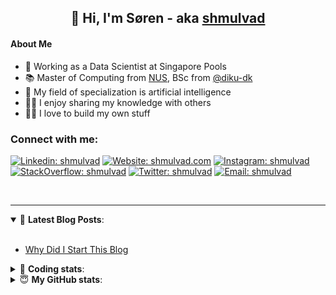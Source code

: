 <h2 align="center">
	👋 Hi, I'm Søren - aka <a href="https://shmulvad.com">shmulvad</a>
</h2>

#### About Me
- 🤖 Working as a Data Scientist at Singapore Pools
- 📚 Master of Computing from [NUS], BSc from [@diku-dk]
- 🧠 My field of specialization is artificial intelligence
- 👨‍🏫 I enjoy sharing my knowledge with others
- 👨‍💻 I love to build my own stuff

### Connect with me:

[![Linkedin: shmulvad](https://img.shields.io/badge/shmulvad-blue?style=flat&logo=Linkedin&logoColor=white)][linkedin]
[![Website: shmulvad.com](https://img.shields.io/badge/shmulvad.com-47CCCC?&style=flat&logo=Google-Chrome&logoColor=white)][website]
[![Instagram: shmulvad](https://img.shields.io/badge/-@shmulvad-purple?style=flat&logo=Instagram&logoColor=white)][instagram]
[![StackOverflow: shmulvad](https://img.shields.io/badge/shmulvad-FE7A16?style=flat&logo=stack-overflow&logoColor=white)][stackOverflow]
[![Twitter: shmulvad](https://img.shields.io/badge/@shmulvad-1ca0f1?style=flat&logo=twitter&logoColor=white)][twitter]
[![Email: shmulvad](https://img.shields.io/badge/shmulvad-D14836?style=flat&logo=gmail&logoColor=white)][mail]

<br />

---

<details open>
 <summary>📕 <b>Latest Blog Posts</b>: </summary>

<br>

<!-- BLOG-POST-LIST:START -->
- [Why Did I Start This Blog](https://shmulvad.com/blog/why-did-start-this-blog)
<!-- BLOG-POST-LIST:END -->

</details>

<!-- --- -->

<details>
 <summary>🤖 <b>Coding stats</b>: </summary>

<br>

NOTE: Doesn't track coding at work or work done in environments such as Jupyter Notebooks.

<!--START_SECTION:waka-->
![Code Time](http://img.shields.io/badge/Code%20Time-2%2C437%20hrs%2020%20mins-blue)

**I'm a Night 🦉** 

```text
🌞 Morning                429 commits         ██░░░░░░░░░░░░░░░░░░░░░░░   09.13 % 
🌆 Daytime                1237 commits        ███████░░░░░░░░░░░░░░░░░░   26.32 % 
🌃 Evening                1936 commits        ██████████░░░░░░░░░░░░░░░   41.20 % 
🌙 Night                  1097 commits        ██████░░░░░░░░░░░░░░░░░░░   23.35 % 
```


📊 **This Week I Spent My Time On** 

```text
💬 Programming Languages: 
Python                   8 hrs 28 mins       ██████████████████░░░░░░░   73.40 % 
Other                    2 hrs 6 mins        █████░░░░░░░░░░░░░░░░░░░░   18.26 % 
Markdown                 35 mins             █░░░░░░░░░░░░░░░░░░░░░░░░   05.17 % 
HTML                     11 mins             ░░░░░░░░░░░░░░░░░░░░░░░░░   01.70 % 
TypeScript               3 mins              ░░░░░░░░░░░░░░░░░░░░░░░░░   00.48 % 

🔥 Editors: 
VS Code                  9 hrs 26 mins       ████████████████████░░░░░   81.76 % 
Zsh                      2 hrs 4 mins        ████░░░░░░░░░░░░░░░░░░░░░   17.92 % 
Sublime Text             2 mins              ░░░░░░░░░░░░░░░░░░░░░░░░░   00.31 % 

🐱‍💻 Projects: 
overvaagning-admin       8 hrs 50 mins       ███████████████████░░░░░░   76.63 % 
km24-core                1 hr 49 mins        ████░░░░░░░░░░░░░░░░░░░░░   15.76 % 
company-scrapers         31 mins             █░░░░░░░░░░░░░░░░░░░░░░░░   04.59 % 
sitesentinel             10 mins             ░░░░░░░░░░░░░░░░░░░░░░░░░   01.51 % 
hit-locator              8 mins              ░░░░░░░░░░░░░░░░░░░░░░░░░   01.20 % 
```


 Last Updated on 05/04/2024 18:39:45 UTC
<!--END_SECTION:waka-->

</details>

<!-- --- -->

<details>
 <summary>😇 <b>My GitHub stats</b>: </summary>

<br>

<img align="left" alt="shmulvad's Github Stats" src="https://github-readme-stats.vercel.app/api?username=shmulvad&show_icons=true&hide_border=true" />

</details>



[website]: https://shmulvad.com
[twitter]: https://twitter.com/shmulvad
[linkedin]: https://linkedin.com/in/shmulvad
[instagram]: https://instagram.com/shmulvad
[stackOverflow]: https://stackoverflow.com/users/9248793/shmulvad
[mail]: mailto:shmulvad@gmail.com
[@diku-dk]: https://github.com/diku-dk
[github]: https://github.com/shmulvad
[NUS]: https://www.nus.edu.sg